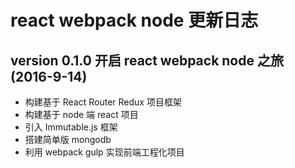 # react webpack node 更新日志

## version 0.1.0  开启 react webpack node 之旅(2016-9-14)

* 构建基于 React Router Redux 项目框架
* 构建基于 node 端 react 项目
* 引入 Immutable.js 框架
* 搭建简单版 mongodb 
* 利用 webpack gulp 实现前端工程化项目

